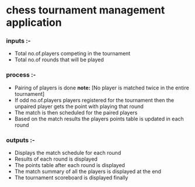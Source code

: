 # chess tournament management application
### inputs :-
* Total no.of.players competing in the tournament
* Total no.of rounds that will be played

### process :-
* Pairing of players is done **note:** [No player is matched twice in the entire tournament]
* If odd no.of.players players registered for the tournament then the unpaired player gets the point with playing that round
* The match is then scheduled for the paired players
* Based on the match results the players points table is updated in each round

### outputs :-
* Displays the match schedule for each round
* Results of each round is displayed
* The points table after each round is displayed
* The match summary of all the players is displayed at the end
* The tournament scoreboard is displayed finally

